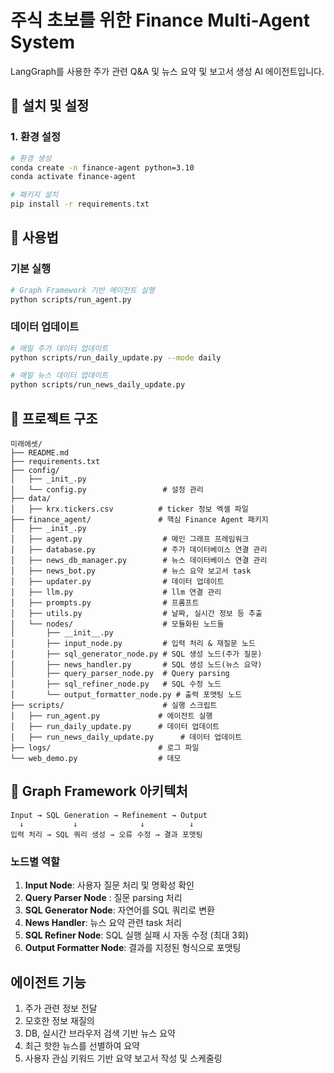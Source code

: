 # 주식 초보를 위한 Finance Multi-Agent System

LangGraph를 사용한 주가 관련 Q&A 및 뉴스 요약 및 보고서 생성 AI 에이전트입니다.


## 🚀 설치 및 설정

### 1. 환경 설정
```bash
# 환경 생성
conda create -n finance-agent python=3.10
conda activate finance-agent

# 패키지 설치
pip install -r requirements.txt
```

## 🎯 사용법

### 기본 실행
```bash
# Graph Framework 기반 에이전트 실행
python scripts/run_agent.py
```

### 데이터 업데이트
```bash
# 매일 주가 데이터 업데이트
python scripts/run_daily_update.py --mode daily

# 매일 뉴스 데이터 업데이트
python scripts/run_news_daily_update.py
```

## 📁 프로젝트 구조

```
미래에셋/
├── README.md
├── requirements.txt
├── config/
│   ├── _init_.py
│   └── config.py                 # 설정 관리
├── data/
│   ├── krx.tickers.csv          # ticker 정보 엑셀 파일
├── finance_agent/               # 핵심 Finance Agent 패키지
│   ├── _init_.py
│   ├── agent.py                  # 메인 그래프 프레임워크
│   ├── database.py               # 주가 데이터베이스 연결 관리
│   ├── news_db_manager.py        # 뉴스 데이터베이스 연결 관리
│   ├── news_bot.py               # 뉴스 요약 보고서 task
│   ├── updater.py                # 데이터 업데이트
│   ├── llm.py                    # llm 연결 관리
│   ├── prompts.py                # 프롬프트
│   ├── utils.py                  # 날짜, 실시간 정보 등 추출
│   └── nodes/                    # 모듈화된 노드들
│       ├── __init__.py
│       ├── input_node.py         # 입력 처리 & 재질문 노드
│       ├── sql_generator_node.py # SQL 생성 노드(주가 질문)
│       ├── news_handler.py       # SQL 생성 노드(뉴스 요약)
│       ├── query_parser_node.py  # Query parsing
│       ├── sql_refiner_node.py   # SQL 수정 노드
│       └── output_formatter_node.py # 출력 포맷팅 노드
├── scripts/                      # 실행 스크립트
│   ├── run_agent.py             # 에이전트 실행
│   ├── run_daily_update.py      # 데이터 업데이트
│   ├── run_news_daily_update.py      # 데이터 업데이트
├── logs/                        # 로그 파일
└── web_demo.py                  # 데모
```

## 🔧 Graph Framework 아키텍처

```
Input → SQL Generation → Refinement → Output
  ↓           ↓              ↓          ↓
입력 처리 → SQL 쿼리 생성 → 오류 수정 → 결과 포맷팅
```

### 노드별 역할
1. **Input Node**: 사용자 질문 처리 및 명확성 확인
2. **Query Parser Node** : 질문 parsing 처리
3. **SQL Generator Node**: 자연어를 SQL 쿼리로 변환
4. **News Handler**: 뉴스 요약 관련 task 처리
5. **SQL Refiner Node**: SQL 실행 실패 시 자동 수정 (최대 3회)
6. **Output Formatter Node**: 결과를 지정된 형식으로 포맷팅


## 에이전트 기능 
1. 주가 관련 정보 전달
2. 모호한 정보 재질의
3. DB, 실시간 브라우저 검색 기반 뉴스 요약
4. 최근 핫한 뉴스를 선별하여 요약
5. 사용자 관심 키워드 기반 요약 보고서 작성 및 스케줄링
